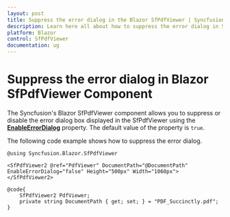 ```yaml
---
layout: post
title: Suppress the error dialog in the Blazor SfPdfViewer | Syncfusion
description: Learn here all about how to suppress the error dialog in Syncfusion Blazor SfPdfViewer component and more.
platform: Blazor
control: SfPdfViewer
documentation: ug
---
```


# Suppress the error dialog in Blazor SfPdfViewer Component

The Syncfusion's Blazor SfPdfViewer component allows you to suppress or disable the error dialog box displayed in the SfPdfViewer using the [**EnableErrorDialog**](https://help.syncfusion.com/cr/blazor/Syncfusion.Blazor.PdfViewer.PdfViewerBase.html#Syncfusion_Blazor_PdfViewer_PdfViewerBase_EnableErrorDialog) property. The default value of the property is `true`.

The following code example shows how to suppress the error dialog.

```cshtml
@using Syncfusion.Blazor.SfPdfViewer

<SfPdfViewer2 @ref="PdfViewer" DocumentPath="@DocumentPath" EnableErrorDialog="false" Height="500px" Width="1060px">
</SfPdfViewer2>

@code{
    SfPdfViewer2 PdfViewer;
    private string DocumentPath { get; set; } = "PDF_Succinctly.pdf";
}
```
